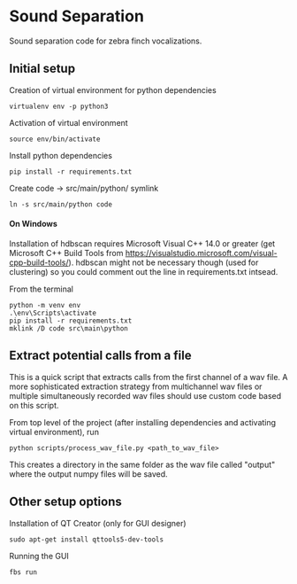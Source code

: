 # Sound Separation

Sound separation code for zebra finch vocalizations.

## Initial setup

Creation of virtual environment for python dependencies
```
virtualenv env -p python3
```

Activation of virtual environment
```
source env/bin/activate
```

Install python dependencies
```
pip install -r requirements.txt
```

Create code -> src/main/python/ symlink
```
ln -s src/main/python code
```

#### On Windows

Installation of hdbscan requires Microsoft Visual C++ 14.0 or greater (get Microsoft C++ Build Tools from https://visualstudio.microsoft.com/visual-cpp-build-tools/). hdbscan might not be necessary though (used for clustering) so you could comment out the line in requirements.txt intsead.

From the terminal
```
python -m venv env
.\env\Scripts\activate
pip install -r requirements.txt
mklink /D code src\main\python
```

## Extract potential calls from a file

This is a quick script that extracts calls from the first channel of a wav file. A more sophisticated extraction strategy from multichannel wav files or multiple simultaneously recorded wav files should use custom code based on this script.

From top level of the project (after installing dependencies and activating virtual environment), run

```
python scripts/process_wav_file.py <path_to_wav_file>
```

This creates a directory in the same folder as the wav file called "output" where the output numpy files will be saved.

## Other setup options

Installation of QT Creator (only for GUI designer)
```
sudo apt-get install qttools5-dev-tools
```

Running the GUI
```
fbs run
```
